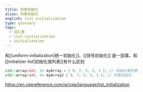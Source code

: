 ```yaml
---
title: 列表初始化
alias: 列表初始化
english: list initialization
type: glossary
tags:
  - 词汇表
  - list-initialization
  - initialization
---
```


和[[uniform-initialization|统一初始化]]、[[括号初始化]] 是一回事，和[[initializer-list|初始化值列表]]有什么区别

```cpp
std::array<int, 5> myArray = { 9, 7, 5, 3, 1 }; // 初始化值列表
std::array<int, 5> myArray2 { 9, 7, 5, 3, 1 }; // 列表初始化
```

https://en.cppreference.com/w/cpp/language/list_initialization
